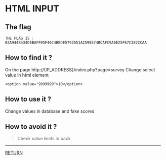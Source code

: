 # HTML INPUT

## The flag
```
THE FLAG IS : 03A944B434D5BAFF05F46C4BEDE5792551A2595574BCAFC9A6E25F67C382CCAA
```

## How to find it ?
On the page http://{IP_ADDRESS}/index.php?page=survey
Change select value in html element
```
<option value="9999999">10</option>
```

## How to use it ?
Change values in database and fake scores

## How to avoid it ?
> Check value limits in back

---

[RETURN](https://github.com/tillderoquefeuil/darkly)